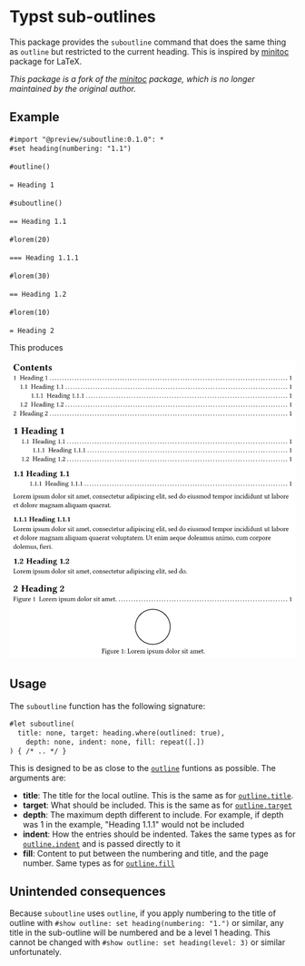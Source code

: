 # Typst sub-outlines

This package provides the `suboutline` command that does the same thing as `outline` but
restricted to the current heading. This is inspired by
[minitoc](https://ctan.org/pkg/minitoc?lang=en) package for LaTeX.

*This package is a fork of the
[minitoc](https://gitlab.com/human_person/typst-local-outline) package, which is no
longer maintained by the original author.*

## Example

```typst
#import "@preview/suboutline:0.1.0": *
#set heading(numbering: "1.1")

#outline()

= Heading 1

#suboutline()

== Heading 1.1

#lorem(20)

=== Heading 1.1.1

#lorem(30)

== Heading 1.2

#lorem(10)

= Heading 2

```

This produces

![](https://github.com/sdiebolt/suboutline/blob/main/example/example.png?raw=true)

## Usage

The `suboutline` function has the following signature:

```typst
#let suboutline(
  title: none, target: heading.where(outlined: true),
	depth: none, indent: none, fill: repeat([.])
) { /* .. */ }
```

This is designed to be as close to the
[`outline`](https://typst.app/docs/reference/meta/outline/) funtions as possible. The
arguments are:

- **title**: The title for the local outline. This is the same as for
  [`outline.title`](https://typst.app/docs/reference/meta/outline/#parameters-title).
- **target**: What should be included. This is the same as for
  [`outline.target`](https://typst.app/docs/reference/meta/outline/#parameters-target)
- **depth**: The maximum depth different to include. For example, if depth was 1 in the
  example, "Heading 1.1.1" would not be included
- **indent**: How the entries should be indented. Takes the same types as for
  [`outline.indent`](https://typst.app/docs/reference/meta/outline/#parameters-indent)
  and is passed directly to it
- **fill**: Content to put between the numbering and title, and the page number. Same
  types as for
  [`outline.fill`](https://typst.app/docs/reference/meta/outline/#parameters-fill)

## Unintended consequences

Because `suboutline` uses `outline`, if you apply numbering to the title of outline with
`#show outline: set heading(numbering: "1.")` or similar, any title in the sub-outline 
will be numbered and be a level 1 heading. This cannot be changed with `#show outline:
set heading(level: 3)` or similar unfortunately.
